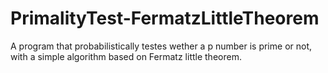 # PrimalityTest-FermatzLittleTheorem
A program that probabilistically testes wether a p number is prime or not, with a simple algorithm based on Fermatz little theorem.
